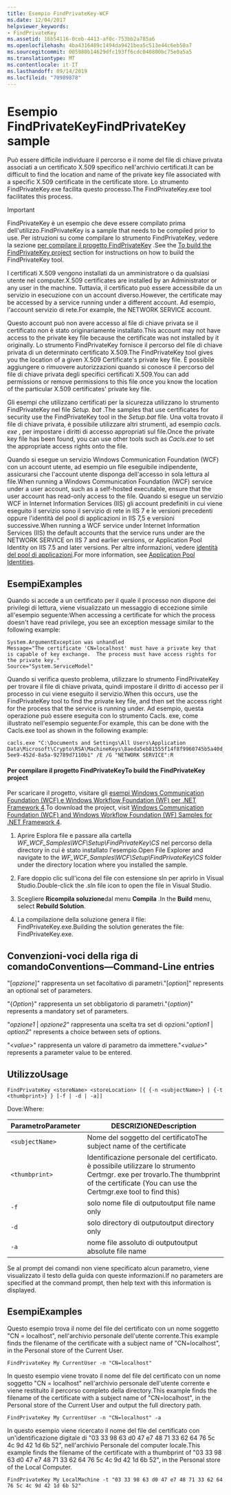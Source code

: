 ```yaml
---
title: Esempio FindPrivateKey-WCF
ms.date: 12/04/2017
helpviewer_keywords:
- FindPrivateKey
ms.assetid: 16b54116-0ceb-4413-af0c-753bb2a785a6
ms.openlocfilehash: 4ba4316489c1494da9421bea5c513e44c6eb50a7
ms.sourcegitcommit: 005980b14629dfc193ff6cdc040800bc75e0a5a5
ms.translationtype: MT
ms.contentlocale: it-IT
ms.lasthandoff: 09/14/2019
ms.locfileid: "70989878"
---
```

# <a name="findprivatekey-sample"></a><span data-ttu-id="69363-102">Esempio FindPrivateKey</span><span class="sxs-lookup"><span data-stu-id="69363-102">FindPrivateKey sample</span></span>

<span data-ttu-id="69363-103">Può essere difficile individuare il percorso e il nome del file di chiave privata associati a un certificato X.509 specifico nell'archivio certificati.</span><span class="sxs-lookup"><span data-stu-id="69363-103">It can be difficult to find the location and name of the private key file associated with a specific X.509 certificate in the certificate store.</span></span> <span data-ttu-id="69363-104">Lo strumento FindPrivateKey.exe facilita questo processo.</span><span class="sxs-lookup"><span data-stu-id="69363-104">The FindPrivateKey.exe tool facilitates this process.</span></span>

> [!IMPORTANT]
> <span data-ttu-id="69363-105">FindPrivateKey è un esempio che deve essere compilato prima dell'utilizzo.</span><span class="sxs-lookup"><span data-stu-id="69363-105">FindPrivateKey is a sample that needs to be compiled prior to use.</span></span> <span data-ttu-id="69363-106">Per istruzioni su come compilare lo strumento FindPrivateKey, vedere la sezione [per compilare il progetto FindPrivateKey](#to-build-the-findprivatekey-project) .</span><span class="sxs-lookup"><span data-stu-id="69363-106">See the [To build the FindPrivateKey project](#to-build-the-findprivatekey-project) section for instructions on how to build the FindPrivateKey tool.</span></span>

<span data-ttu-id="69363-107">I certificati X.509 vengono installati da un amministratore o da qualsiasi utente nel computer.</span><span class="sxs-lookup"><span data-stu-id="69363-107">X.509 certificates are installed by an Administrator or any user in the machine.</span></span> <span data-ttu-id="69363-108">Tuttavia, il certificato può essere accessibile da un servizio in esecuzione con un account diverso.</span><span class="sxs-lookup"><span data-stu-id="69363-108">However, the certificate may be accessed by a service running under a different account.</span></span> <span data-ttu-id="69363-109">Ad esempio, l'account servizio di rete.</span><span class="sxs-lookup"><span data-stu-id="69363-109">For example, the NETWORK SERVICE account.</span></span>

<span data-ttu-id="69363-110">Questo account può non avere accesso al file di chiave privata se il certificato non è stato originariamente installato.</span><span class="sxs-lookup"><span data-stu-id="69363-110">This account may not have access to the private key file because the certificate was not installed by it originally.</span></span> <span data-ttu-id="69363-111">Lo strumento FindPrivateKey fornisce il percorso del file di chiave privata di un determinato certificato X.509.</span><span class="sxs-lookup"><span data-stu-id="69363-111">The FindPrivateKey tool gives you the location of a given X.509 Certificate's private key file.</span></span> <span data-ttu-id="69363-112">È possibile aggiungere o rimuovere autorizzazioni quando si conosce il percorso del file di chiave privata degli specifici certificati X.509.</span><span class="sxs-lookup"><span data-stu-id="69363-112">You can add permissions or remove permissions to this file once you know the location of the particular X.509 certificates' private key file.</span></span>

<span data-ttu-id="69363-113">Gli esempi che utilizzano certificati per la sicurezza utilizzano lo strumento FindPrivateKey nel file *Setup. bat* .</span><span class="sxs-lookup"><span data-stu-id="69363-113">The samples that use certificates for security use the FindPrivateKey tool in the *Setup.bat* file.</span></span> <span data-ttu-id="69363-114">Una volta trovato il file di chiave privata, è possibile utilizzare altri strumenti, ad esempio *cacls. exe* , per impostare i diritti di accesso appropriati sul file.</span><span class="sxs-lookup"><span data-stu-id="69363-114">Once the private key file has been found, you can use other tools such as *Cacls.exe* to set the appropriate access rights onto the file.</span></span>

<span data-ttu-id="69363-115">Quando si esegue un servizio Windows Communication Foundation (WCF) con un account utente, ad esempio un file eseguibile indipendente, assicurarsi che l'account utente disponga dell'accesso in sola lettura al file.</span><span class="sxs-lookup"><span data-stu-id="69363-115">When running a Windows Communication Foundation (WCF) service under a user account, such as a self-hosted executable, ensure that the user account has read-only access to the file.</span></span> <span data-ttu-id="69363-116">Quando si esegue un servizio WCF in Internet Information Services (IIS) gli account predefiniti in cui viene eseguito il servizio sono il servizio di rete in IIS 7 e le versioni precedenti oppure l'identità del pool di applicazioni in IIS 7,5 e versioni successive.</span><span class="sxs-lookup"><span data-stu-id="69363-116">When running a WCF service under Internet Information Services (IIS) the default accounts that the service runs under are the NETWORK SERVICE on IIS 7 and earlier versions, or Application Pool Identity on IIS 7.5 and later versions.</span></span> <span data-ttu-id="69363-117">Per altre informazioni, vedere [identità del pool di applicazioni](/iis/manage/configuring-security/application-pool-identities).</span><span class="sxs-lookup"><span data-stu-id="69363-117">For more information, see [Application Pool Identities](/iis/manage/configuring-security/application-pool-identities).</span></span>

## <a name="examples"></a><span data-ttu-id="69363-118">Esempi</span><span class="sxs-lookup"><span data-stu-id="69363-118">Examples</span></span>

<span data-ttu-id="69363-119">Quando si accede a un certificato per il quale il processo non dispone dei privilegi di lettura, viene visualizzato un messaggio di eccezione simile all'esempio seguente:</span><span class="sxs-lookup"><span data-stu-id="69363-119">When accessing a certificate for which the process doesn't have read privilege, you see an exception message similar to the following example:</span></span>

```output
System.ArgumentException was unhandled
Message="The certificate 'CN=localhost' must have a private key that is capable of key exchange.  The process must have access rights for the private key."
Source="System.ServiceModel"
```

<span data-ttu-id="69363-120">Quando si verifica questo problema, utilizzare lo strumento FindPrivateKey per trovare il file di chiave privata, quindi impostare il diritto di accesso per il processo in cui viene eseguito il servizio.</span><span class="sxs-lookup"><span data-stu-id="69363-120">When this occurs, use the FindPrivateKey tool to find the private key file, and then set the access right for the process that the service is running under.</span></span> <span data-ttu-id="69363-121">Ad esempio, questa operazione può essere eseguita con lo strumento Cacls. exe, come illustrato nell'esempio seguente:</span><span class="sxs-lookup"><span data-stu-id="69363-121">For example, this can be done with the Cacls.exe tool as shown in the following example:</span></span>

```console
cacls.exe "C:\Documents and Settings\All Users\Application Data\Microsoft\Crypto\RSA\MachineKeys\8aeda5eb81555f14f8f9960745b5a40d_38f7de48-5ee9-452d-8a5a-92789d7110b1" /E /G "NETWORK SERVICE":R
```

#### <a name="to-build-the-findprivatekey-project"></a><span data-ttu-id="69363-122">Per compilare il progetto FindPrivateKey</span><span class="sxs-lookup"><span data-stu-id="69363-122">To build the FindPrivateKey project</span></span>

<span data-ttu-id="69363-123">Per scaricare il progetto, visitare gli [esempi Windows Communication Foundation (WCF) e Windows Workflow Foundation (WF) per .NET Framework 4](https://www.microsoft.com/download/details.aspx?id=21459).</span><span class="sxs-lookup"><span data-stu-id="69363-123">To download the project, visit [Windows Communication Foundation (WCF) and Windows Workflow Foundation (WF) Samples for .NET Framework 4](https://www.microsoft.com/download/details.aspx?id=21459).</span></span>

1. <span data-ttu-id="69363-124">Aprire Esplora file e passare alla cartella *WF_WCF_Samples\WCF\Setup\FindPrivateKey\CS* nel percorso della directory in cui è stato installato l'esempio.</span><span class="sxs-lookup"><span data-stu-id="69363-124">Open File Explorer and navigate to the *WF_WCF_Samples\WCF\Setup\FindPrivateKey\CS* folder under the directory location where you installed the sample.</span></span>

2. <span data-ttu-id="69363-125">Fare doppio clic sull'icona del file con estensione sln per aprirlo in Visual Studio.</span><span class="sxs-lookup"><span data-stu-id="69363-125">Double-click the .sln file icon to open the file in Visual Studio.</span></span>

3. <span data-ttu-id="69363-126">Scegliere **Ricompila soluzione**dal menu **Compila** .</span><span class="sxs-lookup"><span data-stu-id="69363-126">In the **Build** menu, select **Rebuild Solution**.</span></span>

4. <span data-ttu-id="69363-127">La compilazione della soluzione genera il file: FindPrivateKey.exe.</span><span class="sxs-lookup"><span data-stu-id="69363-127">Building the solution generates the file: FindPrivateKey.exe.</span></span>

## <a name="conventionscommand-line-entries"></a><span data-ttu-id="69363-128">Convenzioni-voci della riga di comando</span><span class="sxs-lookup"><span data-stu-id="69363-128">Conventions—Command-Line entries</span></span>

 <span data-ttu-id="69363-129">"[*opzione*]" rappresenta un set facoltativo di parametri.</span><span class="sxs-lookup"><span data-stu-id="69363-129">"[*option*]" represents an optional set of parameters.</span></span>

 <span data-ttu-id="69363-130">"{*Option*}" rappresenta un set obbligatorio di parametri.</span><span class="sxs-lookup"><span data-stu-id="69363-130">"{*option*}" represents a mandatory set of parameters.</span></span>

 <span data-ttu-id="69363-131">"*opzione1* &#124; *opzione2*" rappresenta una scelta tra set di opzioni.</span><span class="sxs-lookup"><span data-stu-id="69363-131">"*option1* &#124; *option2*" represents a choice between sets of options.</span></span>

 <span data-ttu-id="69363-132">"\<*value*>" rappresenta un valore di parametro da immettere.</span><span class="sxs-lookup"><span data-stu-id="69363-132">"\<*value*>" represents a parameter value to be entered.</span></span>

## <a name="usage"></a><span data-ttu-id="69363-133">Utilizzo</span><span class="sxs-lookup"><span data-stu-id="69363-133">Usage</span></span>

```console
FindPrivateKey <storeName> <storeLocation> [{ {-n <subjectName>} | {-t <thumbprint>} } [-f | -d | -a]]
```

<span data-ttu-id="69363-134">Dove:</span><span class="sxs-lookup"><span data-stu-id="69363-134">Where:</span></span>

| <span data-ttu-id="69363-135">Parametro</span><span class="sxs-lookup"><span data-stu-id="69363-135">Parameter</span></span>         | <span data-ttu-id="69363-136">DESCRIZIONE</span><span class="sxs-lookup"><span data-stu-id="69363-136">Description</span></span>                                                                       |
|-----------------|-----------------------------------------------------------------------------------|
| `<subjectName>` | <span data-ttu-id="69363-137">Nome del soggetto del certificato</span><span class="sxs-lookup"><span data-stu-id="69363-137">The subject name of the certificate</span></span>                                               |
| `<thumbprint>`  | <span data-ttu-id="69363-138">Identificazione personale del certificato. è possibile utilizzare lo strumento Certmgr. exe per trovarlo.</span><span class="sxs-lookup"><span data-stu-id="69363-138">The thumbprint of the certificate (You can use the Certmgr.exe tool to find this)</span></span> |
| `-f`            | <span data-ttu-id="69363-139">solo nome file di output</span><span class="sxs-lookup"><span data-stu-id="69363-139">output file name only</span></span>                                                             |
| `-d`            | <span data-ttu-id="69363-140">solo directory di output</span><span class="sxs-lookup"><span data-stu-id="69363-140">output directory only</span></span>                                                             |
| `-a`            | <span data-ttu-id="69363-141">nome file assoluto di output</span><span class="sxs-lookup"><span data-stu-id="69363-141">output absolute file name</span></span>                                                         |

<span data-ttu-id="69363-142">Se al prompt dei comandi non viene specificato alcun parametro, viene visualizzato il testo della guida con queste informazioni.</span><span class="sxs-lookup"><span data-stu-id="69363-142">If no parameters are specified at the command prompt, then help text with this information is displayed.</span></span>

## <a name="examples"></a><span data-ttu-id="69363-143">Esempi</span><span class="sxs-lookup"><span data-stu-id="69363-143">Examples</span></span>

<span data-ttu-id="69363-144">Questo esempio trova il nome del file del certificato con un nome soggetto "CN = localhost", nell'archivio personale dell'utente corrente.</span><span class="sxs-lookup"><span data-stu-id="69363-144">This example finds the filename of the certificate with a subject name of "CN=localhost", in the Personal store of the Current User.</span></span>

```console
FindPrivateKey My CurrentUser -n "CN=localhost"
```

<span data-ttu-id="69363-145">In questo esempio viene trovato il nome del file del certificato con un nome soggetto "CN = localhost" nell'archivio personale dell'utente corrente e viene restituito il percorso completo della directory.</span><span class="sxs-lookup"><span data-stu-id="69363-145">This example finds the filename of the certificate with a subject name of "CN=localhost", in the Personal store of the Current User and output the full directory path.</span></span>

```console
FindPrivateKey My CurrentUser -n "CN=localhost" -a
```

<span data-ttu-id="69363-146">In questo esempio viene ricercato il nome del file del certificato con un'identificazione digitale di "03 33 98 63 d0 47 e7 48 71 33 62 64 76 5c 4c 9d 42 1d 6b 52", nell'archivio Personale del computer locale.</span><span class="sxs-lookup"><span data-stu-id="69363-146">This example finds the filename of the certificate with a thumbprint of "03 33 98 63 d0 47 e7 48 71 33 62 64 76 5c 4c 9d 42 1d 6b 52", in the Personal store of the Local Computer.</span></span>

```console
FindPrivateKey My LocalMachine -t "03 33 98 63 d0 47 e7 48 71 33 62 64 76 5c 4c 9d 42 1d 6b 52"
```
